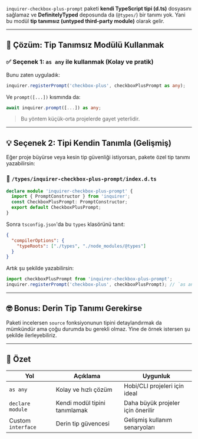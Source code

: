 
`inquirer-checkbox-plus-prompt` paketi **kendi TypeScript tipi (d.ts)** dosyasını sağlamaz ve **DefinitelyTyped** deposunda da (`@types/`) bir tanımı yok. Yani bu modül **tip tanımsız (untyped third-party module)** olarak gelir.

---

## 🎯 Çözüm: Tip Tanımsız Modülü Kullanmak

### ✅ Seçenek 1: `as any` ile kullanmak (Kolay ve pratik)

Bunu zaten uyguladık:

```ts
inquirer.registerPrompt('checkbox-plus', checkboxPlusPrompt as any);
```

Ve `prompt([...])` kısmında da:

```ts
await inquirer.prompt([...]) as any;
```

> Bu yöntem küçük-orta projelerde gayet yeterlidir.

---

## 💡 Seçenek 2: Tipi Kendin Tanımla (Gelişmiş)

Eğer proje büyürse veya kesin tip güvenliği istiyorsan, pakete özel tip tanımı yazabilirsin:

### 📁 `/types/inquirer-checkbox-plus-prompt/index.d.ts`

```ts
declare module 'inquirer-checkbox-plus-prompt' {
  import { PromptConstructor } from 'inquirer';
  const CheckboxPlusPrompt: PromptConstructor;
  export default CheckboxPlusPrompt;
}
```

Sonra `tsconfig.json`'da bu `types` klasörünü tanıt:

```json
{
  "compilerOptions": {
    "typeRoots": ["./types", "./node_modules/@types"]
  }
}
```

Artık şu şekilde yazabilirsin:

```ts
import checkboxPlusPrompt from 'inquirer-checkbox-plus-prompt';
inquirer.registerPrompt('checkbox-plus', checkboxPlusPrompt); // `as any` gerekmez
```

---

## 🤓 Bonus: Derin Tip Tanımı Gerekirse

Paketi incelersen `source` fonksiyonunun tipini detaylandırmak da mümkündür ama çoğu durumda bu gerekli olmaz. Yine de örnek istersen şu şekilde ilerleyebiliriz.

---

## 🚀 Özet

|Yol|Açıklama|Uygunluk|
|---|---|---|
|`as any`|Kolay ve hızlı çözüm|Hobi/CLI projeleri için ideal|
|`declare module`|Kendi modül tipini tanımlamak|Daha büyük projeler için önerilir|
|Custom `interface`|Derin tip güvencesi|Gelişmiş kullanım senaryoları|
